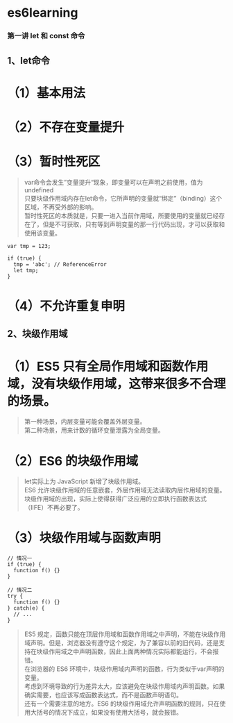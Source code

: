 # es6learning

### 第一讲 let 和 const 命令

## 1、let命令
# （1）基本用法
# （2）不存在变量提升
# （3）暂时性死区
>var命令会发生”变量提升“现象，即变量可以在声明之前使用，值为undefined   <br />
>只要块级作用域内存在let命令，它所声明的变量就“绑定”（binding）这个区域，不再受外部的影响。     <br />
>暂时性死区的本质就是，只要一进入当前作用域，所要使用的变量就已经存在了，但是不可获取，只有等到声明变量的那一行代码出现，才可以获取和使用该变量。    <br />

    var tmp = 123;

    if (true) {
      tmp = 'abc'; // ReferenceError
      let tmp;
    }

# （4）不允许重复申明


## 2、块级作用域
# （1）ES5 只有全局作用域和函数作用域，没有块级作用域，这带来很多不合理的场景。    <br />
>第一种场景，内层变量可能会覆盖外层变量。                                         <br />
>第二种场景，用来计数的循环变量泄露为全局变量。                                        <br />

# （2）ES6 的块级作用域   <br />
>let实际上为 JavaScript 新增了块级作用域。                                  <br />
>ES6 允许块级作用域的任意嵌套，外层作用域无法读取内层作用域的变量。              <br />
>块级作用域的出现，实际上使得获得广泛应用的立即执行函数表达式（IIFE）不再必要了。     <br />

# （3）块级作用域与函数声明
    // 情况一
    if (true) {
      function f() {}
    }

    // 情况二
    try {
      function f() {}
    } catch(e) {
      // ...
    }

>ES5 规定，函数只能在顶层作用域和函数作用域之中声明，不能在块级作用域声明。但是，浏览器没有遵守这个规定，为了兼容以前的旧代码，还是支持在块级作用域之中声明函数，因此上面两种情况实际都能运行，不会报错。      <br />
>在浏览器的 ES6 环境中，块级作用域内声明的函数，行为类似于var声明的变量。   <br />
>考虑到环境导致的行为差异太大，应该避免在块级作用域内声明函数。如果确实需要，也应该写成函数表达式，而不是函数声明语句。   <br />
>还有一个需要注意的地方。ES6 的块级作用域允许声明函数的规则，只在使用大括号的情况下成立，如果没有使用大括号，就会报错。   <br />

